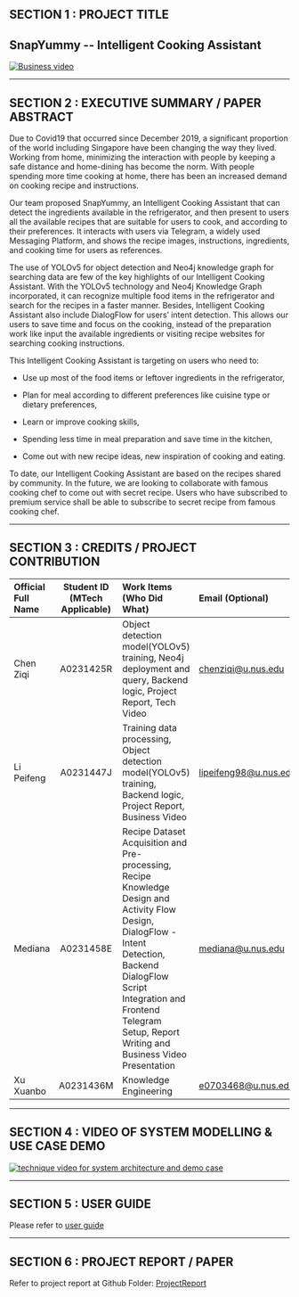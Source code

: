## SECTION 1 : PROJECT TITLE

## SnapYummy -- Intelligent Cooking Assistant

[![Business video](https://github.com/SCNUJackyChen/IRS-PM-2021-07-05-IS03FT-GRP8-SnapYummy/blob/main/SystemCode/clips/static/video1.png)](https://www.youtube.com/watch?v=3y25ibzwLP4)




---

## SECTION 2 : EXECUTIVE SUMMARY / PAPER ABSTRACT

Due to Covid19 that occurred since December 2019, a significant proportion of the world including Singapore have been changing the way they lived.  Working from home, minimizing the interaction with people by keeping a safe distance and home-dining has become the norm. With people spending more time cooking at home, there has been an increased demand on cooking recipe and instructions.  

Our team proposed SnapYummy, an Intelligent Cooking Assistant that can detect the ingredients available in the refrigerator, and then present to users all the available recipes that are suitable for users to cook, and according to their preferences. It interacts with users via Telegram, a widely used Messaging Platform, and shows the recipe images, instructions, ingredients, and cooking time for users as references. 

The use of YOLOv5 for object detection and Neo4j knowledge graph for searching data are few of the key highlights of our Intelligent Cooking Assistant. With the YOLOv5 technology and Neo4j Knowledge Graph incorporated, it can recognize multiple food items in the refrigerator and search for the recipes in a faster manner. Besides, Intelligent Cooking Assistant also include DialogFlow for users’ intent detection. This allows our users to save time and focus on the cooking, instead of the preparation work like input the available ingredients or visiting recipe websites for searching cooking instructions.  

This Intelligent Cooking Assistant is targeting on users who need to: 

 - Use up most of the food items or leftover ingredients in the refrigerator, 

 - Plan for meal according to different preferences like cuisine type or dietary preferences, 

 - Learn or improve cooking skills,  

 - Spending less time in meal preparation and save time in the kitchen, 

 - Come out with new recipe ideas, new inspiration of cooking and eating. 

To date, our Intelligent Cooking Assistant are based on the recipes shared by community. In the future, we are looking to collaborate with famous cooking chef to come out with secret recipe. Users who have subscribed to premium service shall be able to subscribe to secret recipe from famous cooking chef. 

---

## SECTION 3 : CREDITS / PROJECT CONTRIBUTION

| Official Full Name | Student ID (MTech Applicable) | Work Items (Who Did What)                                    | Email (Optional)      |
| :----------------- | :---------------------------: | :----------------------------------------------------------- | :-------------------- |
| Chen Ziqi          |           A0231425R           | Object detection model(YOLOv5) training, Neo4j deployment and query, Backend logic, Project Report, Tech Video | chenziqi@u.nus.edu    |
| Li Peifeng         |           A0231447J           | Training data processing, Object detection model(YOLOv5) training, Backend logic, Project Report, Business Video | lipeifeng98@u.nus.edu |
| Mediana            |           A0231458E           | Recipe Dataset Acquisition and Pre-processing, Recipe Knowledge Design and Activity Flow Design, DialogFlow - Intent Detection, Backend DialogFlow Script Integration and Frontend Telegram Setup, Report Writing and Business Video Presentation | mediana@u.nus.edu     |
| Xu Xuanbo          |           A0231436M           | Knowledge Engineering                                        | e0703468@u.nus.edu    |

---

## SECTION 4 : VIDEO OF SYSTEM MODELLING & USE CASE DEMO

[![technique video for system architecture and demo case](https://github.com/SCNUJackyChen/IRS-PM-2021-07-05-IS03FT-GRP8-SnapYummy/blob/main/SystemCode/clips/static/video_cover.png)](https://drive.google.com/file/d/1InixDkM9xW4d1PuJ9FrLy1z6tUhUiNqm/view?usp=sharing)

---

## SECTION 5 : USER GUIDE

Please refer to [user guide](https://github.com/SCNUJackyChen/IRS-PM-2021-07-05-IS03FT-GRP8-SnapYummy/blob/main/ProjectReport/SnapYummy%2C%20Intelligent%20Cooking%20Assistant%20-%20User%20Guide.pdf)

---

## SECTION 6 : PROJECT REPORT / PAPER

Refer to project report at Github Folder: [ProjectReport](https://github.com/SCNUJackyChen/IRS-PM-2021-07-05-IS03FT-GRP8-SnapYummy/tree/main/ProjectReport)
